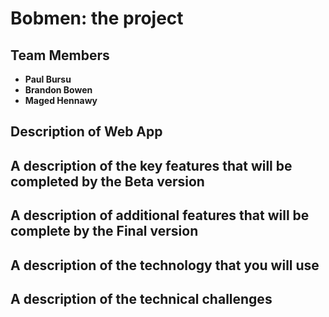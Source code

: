 # Bobmen: the project

## Team Members
- **Paul Bursu**
- **Brandon Bowen**
- **Maged Hennawy**



## Description of Web App




## A description of the key features that will be completed by the Beta version



## A description of additional features that will be complete by the Final version


## A description of the technology that you will use

## A description of the technical challenges